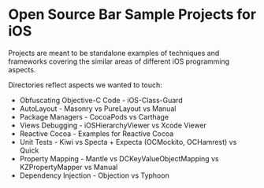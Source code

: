 # Open Source Bar Sample Projects for iOS

Projects are meant to be standalone examples of techniques and frameworks covering the similar areas of different iOS programming aspects.

Directories reflect aspects we wanted to touch:
 - Obfuscating Objective-C Code - iOS-Class-Guard
 - AutoLayout - Masonry vs PureLayout vs Manual
 - Package Managers - CocoaPods vs Carthage
 - Views Debugging - iOSHierarchyViewer vs Xcode Viewer
 - Reactive Cocoa - Examples for Reactive Cocoa
 - Unit Tests - Kiwi vs Specta + Expecta (OCMockito, OCHamrest) vs Quick
 - Property Mapping - Mantle vs DCKeyValueObjectMapping vs KZPropertyMapper vs Manual
 - Dependency Injection - Objection vs Typhoon